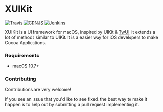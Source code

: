 # XUIKit
[![Travis](https://img.shields.io/badge/build-passing-brightgreen.svg)](https://github.com/HsiangHo/XUIKit)
[![CDNJS](https://img.shields.io/badge/license-Apache%202.0-red.svg)](https://github.com/HsiangHo/XUIKit/blob/master/LICENSE)
[![Jenkins](http://progressed.io/bar/63?title=done)](https://github.com/HsiangHo/YuYinZhong/blob/master/LICENSE)

XUIKIt is a UI framework for macOS, inspired by UIKit & [TwUI](https://github.com/twitter/twui). it extends a lot of methods similar to UIKit. It is a easier way for iOS developers to make Cocoa Applications.

### Requirements

- macOS 10.7+

### Contributing
Contributions are very welcome!

If you see an issue that you'd like to see fixed, the best way to make it happen is to help out by submitting a pull request implementing it.
